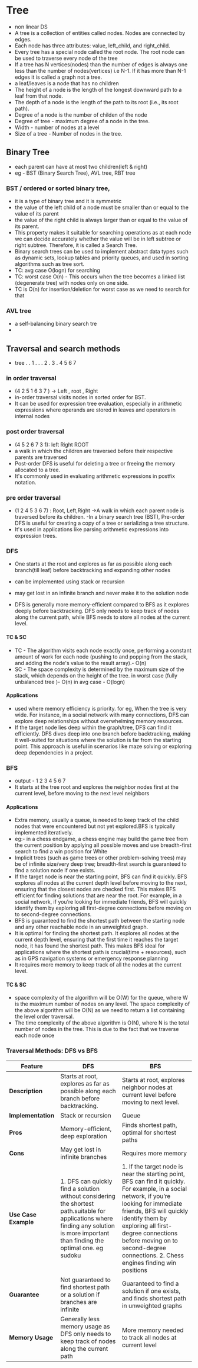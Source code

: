 # Tree

- non linear DS
- A tree is a collection of entities called nodes. Nodes are connected by edges.
- Each node has three attributes: value, left_child, and right_child.
- Every tree has a special node called the root node. The root node can be used to traverse every node of the tree
- If a tree has N vertices(nodes) than the number of edges is always one less than the number of nodes(vertices) i.e N-1. If it has more than N-1 edges it is called a graph not a tree.
- a leaf/leaves is a node that has no children
- The height of a node is the length of the longest downward path to a leaf from that node.
- The depth of a node is the length of the path to its root (i.e., its root path).
- Degree of a node is the number of childen of the node
- Degree of tree - maximum degree of a node in the tree.
- Width - number of nodes at a level
- Size of a tree - Number of nodes in the tree.

## Binary Tree

- each parent can have at most two children(left & right)
- eg - BST (Binary Search Tree), AVL tree, RBT tree

### BST / ordered or sorted binary tree,

- it is a type of binary tree and it is symmetric
- the value of the left child of a node must be smaller than or equal to the value of its parent
- the value of the right child is always larger than or equal to the value of its parent.
- This property makes it suitable for searching operations as at each node we can decide accurately whether the value will be in left subtree or right subtree. Therefore, it is called a Search Tree.
- Binary search trees can be used to implement abstract data types such as dynamic sets, lookup tables and priority queues, and used in sorting algorithms such as tree sort.
- TC: avg case O(logn) for searching
- TC: worst case O(n) - This occurs when the tree becomes a linked list (degenerate tree) with nodes only on one side. 
- TC is O(n) for insertion/deletion for worst case as we need to search for that


### AVL tree

- a self-balancing binary search tre
-

## Traversal and search methods
- tree
  . . 1 . .
  . 2 . 3 .
  4 5 6 7

### in order traversal

- (4 2 5 1 6 3 7 ) -> Left , root , Right
- in-order traversal visits nodes in sorted order for BST.
- It can be used for expression tree evaluation, especially in arithmetic expressions where operands are stored in leaves and operators in internal nodes
### post order traversal
- (4 5 2 6 7 3 1): left Right ROOT
- a walk in which the children are traversed before their respective parents are traversed
- Post-order DFS is useful for deleting a tree or freeing the memory allocated to a tree.
- It's commonly used in evaluating arithmetic expressions in postfix notation.

### pre order traversal

- (1 2 4 5 3 6 7) : Root, Left,Right ->A walk in which each parent node is traversed before its children.
  -In a binary search tree (BST), Pre-order DFS is useful for creating a copy of a tree or serializing a tree structure.
- It's used in applications like parsing arithmetic expressions into expression trees.



### DFS

- One starts at the root and explores as far as possible along each branch(till leaf) before backtracking and expanding other nodes
- can be implemented using stack or recursion

- may get lost in an infinite branch and never make it to the solution node
- DFS is generally more memory-efficient compared to BFS as it explores deeply before backtracking. DFS only needs to keep track of nodes along the current path, while BFS needs to store all nodes at the current level.

#### TC & SC
- TC - The algorithm visits each node exactly once, performing a constant amount of work for each node (pushing to and popping from the stack, and adding the node's value to the result array).- O(n)
- SC - The space complexity is determined by the maximum size of the stack, which depends on the height of the tree.
in worst case (fully unbalanced tree )- O(n)
in avg case - O(logn)

#### Applications
- used where memory efficiency is priority. for eg, When the tree is very wide. For instance, in a social network with many connections, DFS can explore deep relationships without overwhelming memory resources.
- If the target node lies deep within the graph/tree, DFS can find it efficiently. DFS dives deep into one branch before backtracking, making it well-suited for situations where the solution is far from the starting point.  This approach is useful in scenarios like maze solving or exploring deep dependencies in a project.

### BFS
- output - 1 2 3 4 5 6 7
- It starts at the tree root and explores the neighbor nodes first at the current level, before moving to the next level neighbors

#### Applications
- Extra memory, usually a queue, is needed to keep track of the child nodes that were encountered but not yet explored.BFS is typically implemented iteratively.
- eg:- in a chess endgame, a chess engine may build the game tree from the current position by applying all possible moves and use breadth-first search to find a win position for White
- Implicit trees (such as game trees or other problem-solving trees) may be of infinite size/very deep tree; breadth-first search is guaranteed to find a solution node if one exists.
- If the target node is near the starting point, BFS can find it quickly. BFS explores all nodes at the current depth level before moving to the next, ensuring that the closest nodes are checked first. This makes BFS efficient for finding solutions that are near the root. For example, in a social network, if you’re looking for immediate friends, BFS will quickly identify them by exploring all first-degree connections before moving on to second-degree connections.
- BFS is guaranteed to find the shortest path between the starting node and any other reachable node in an unweighted graph.
- It is optimal for finding the shortest path. It explores all nodes at the current depth level, ensuring that the first time it reaches the target node, it has found the shortest path. This makes BFS ideal for applications where the shortest path is crucial(time + resources), such as in GPS navigation systems or emergency response planning
- It requires more memory to keep track of all the nodes at the current level.

#### TC & SC
- space complexity of the algorithm will be O(W) for the queue, where W is the maximum number of nodes on any level. The space complexity of the above algorithm will be O(N) as we need to return a list containing the level order traversal. 
- The time complexity of the above algorithm is O(N), where N is the total number of nodes in the tree. This is due to the fact that we traverse each node once


### Traversal Methods: DFS vs BFS

| **Feature**             | **DFS**                                                                                      | **BFS**                                                                          |
|-------------------------|----------------------------------------------------------------------------------------------|----------------------------------------------------------------------------------|
| **Description**         | Starts at root, explores as far as possible along each branch before backtracking.           | Starts at root, explores neighbor nodes at current level before moving to next level. |
| **Implementation**      | Stack or recursion                                                                          | Queue                                                                           |
| **Pros**                | Memory-efficient, deep exploration                                                          | Finds shortest path, optimal for shortest paths                                   |
| **Cons**                | May get lost in infinite branches                                                           | Requires more memory                                                             |
| **Use Case Example**    | 1. DFS can quickly find a solution without considering the shortest path.suitable for applications where finding any solution is more important than finding the optimal one. eg sudoku                                                         | 1. If the target node is near the starting point, BFS can find it quickly.  For example, in a social network, if you’re looking for immediate friends, BFS will quickly identify them by exploring all first-degree connections before moving on to second-degree connections. 2. Chess engines finding win positions                                              |
| **Guarantee**           | Not guaranteed to find shortest path or a solution if branches are infinite                 | Guaranteed to find a solution if one exists, and finds shortest path in unweighted graphs |
| **Memory Usage**        | Generally less memory usage as DFS only needs to keep track of nodes along the current path                                           | More memory needed to track all nodes at current level                           |



